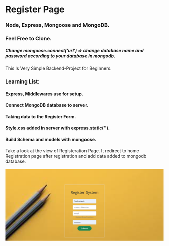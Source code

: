 # Register Page 
### Node, Express, Mongoose and MongoDB.

### Feel Free to Clone.
  ##### Change mongoose.connect('url') => change database name and password according to your database in mongodb.

This Is Very Simple Backend-Project for Beginners.

### Learning List:
 #### Express, Middlewares use for setup.
 #### Connect MongoDB database to server.
 #### Taking data to the Register Form.
 #### Style.css added in server with express.static('').
 #### Build Schema and models with mongoose.
 
 
Take a look at the view of Registeration Page. It redirect to home Registration page after registration and add data added to mongodb database.


![Picture added in background](https://raw.githubusercontent.com/Snehasawla/loginApp/master/public/assets/register.png)


 
 


